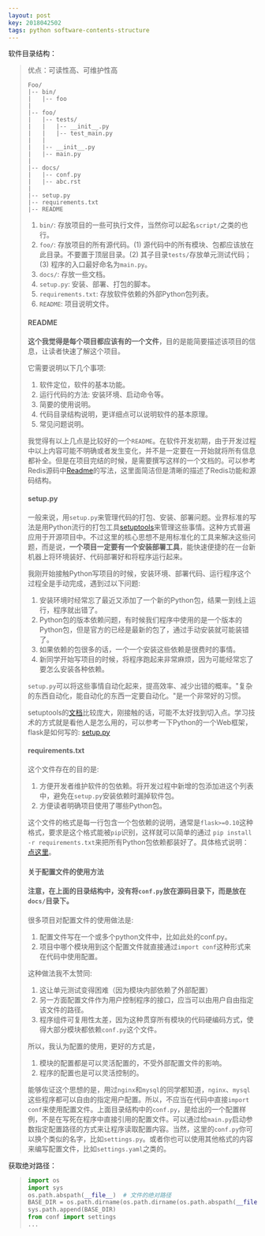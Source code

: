 ```yaml
---
layout: post
key: 2018042502
tags: python software-contents-structure
---
```


软件目录结构：

> 优点：可读性高、可维护性高
>
> ```
> Foo/
> |-- bin/
> |   |-- foo
> |
> |-- foo/
> |   |-- tests/
> |   |   |-- __init__.py
> |   |   |-- test_main.py
> |   |
> |   |-- __init__.py
> |   |-- main.py
> |
> |-- docs/
> |   |-- conf.py
> |   |-- abc.rst
> |
> |-- setup.py
> |-- requirements.txt
> |-- README
> ```
>
> 1. `bin/`: 存放项目的一些可执行文件，当然你可以起名`script/`之类的也行。
> 2. `foo/`: 存放项目的所有源代码。(1) 源代码中的所有模块、包都应该放在此目录。不要置于顶层目录。(2) 其子目录`tests/`存放单元测试代码； (3) 程序的入口最好命名为`main.py`。
> 3. `docs/`: 存放一些文档。
> 4. `setup.py`: 安装、部署、打包的脚本。
> 5. `requirements.txt`: 存放软件依赖的外部Python包列表。
> 6. `README`: 项目说明文件。
>
> 
>
> #### README
>
> **这个我觉得是每个项目都应该有的一个文件**，目的是能简要描述该项目的信息，让读者快速了解这个项目。
>
> 它需要说明以下几个事项:
>
> 1. 软件定位，软件的基本功能。
> 2. 运行代码的方法: 安装环境、启动命令等。
> 3. 简要的使用说明。
> 4. 代码目录结构说明，更详细点可以说明软件的基本原理。
> 5. 常见问题说明。
>
> 我觉得有以上几点是比较好的一个`README`。在软件开发初期，由于开发过程中以上内容可能不明确或者发生变化，并不是一定要在一开始就将所有信息都补全。但是在项目完结的时候，是需要撰写这样的一个文档的。可以参考Redis源码中[Readme](https://github.com/antirez/redis#what-is-redis)的写法，这里面简洁但是清晰的描述了Redis功能和源码结构。
>
> #### setup.py
>
> 一般来说，用`setup.py`来管理代码的打包、安装、部署问题。业界标准的写法是用Python流行的打包工具[setuptools](https://pythonhosted.org/setuptools/setuptools.html#developer-s-guide)来管理这些事情。这种方式普遍应用于开源项目中。不过这里的核心思想不是用标准化的工具来解决这些问题，而是说，**一个项目一定要有一个安装部署工具**，能快速便捷的在一台新机器上将环境装好、代码部署好和将程序运行起来。
>
> 我刚开始接触Python写项目的时候，安装环境、部署代码、运行程序这个过程全是手动完成，遇到过以下问题:
>
> 1. 安装环境时经常忘了最近又添加了一个新的Python包，结果一到线上运行，程序就出错了。
> 2. Python包的版本依赖问题，有时候我们程序中使用的是一个版本的Python包，但是官方的已经是最新的包了，通过手动安装就可能装错了。
> 3. 如果依赖的包很多的话，一个一个安装这些依赖是很费时的事情。
> 4. 新同学开始写项目的时候，将程序跑起来非常麻烦，因为可能经常忘了要怎么安装各种依赖。
>
> `setup.py`可以将这些事情自动化起来，提高效率、减少出错的概率。"复杂的东西自动化，能自动化的东西一定要自动化。"是一个非常好的习惯。
>
> setuptools的[文档](https://pythonhosted.org/setuptools/setuptools.html#developer-s-guide)比较庞大，刚接触的话，可能不太好找到切入点。学习技术的方式就是看他人是怎么用的，可以参考一下Python的一个Web框架，flask是如何写的: [setup.py](https://github.com/mitsuhiko/flask/blob/master/setup.py)
>
> #### requirements.txt
>
> 这个文件存在的目的是:
>
> 1. 方便开发者维护软件的包依赖。将开发过程中新增的包添加进这个列表中，避免在`setup.py`安装依赖时漏掉软件包。
> 2. 方便读者明确项目使用了哪些Python包。
>
> 这个文件的格式是每一行包含一个包依赖的说明，通常是`flask>=0.10`这种格式，要求是这个格式能被`pip`识别，这样就可以简单的通过 `pip install -r requirements.txt`来把所有Python包依赖都装好了。具体格式说明： [点这里](https://pip.readthedocs.org/en/1.1/requirements.html)。
>
> #### 关于配置文件的使用方法
>
> #### 注意，在上面的目录结构中，没有将`conf.py`放在源码目录下，而是放在`docs/`目录下。
>
> 很多项目对配置文件的使用做法是:
>
> 1. 配置文件写在一个或多个python文件中，比如此处的conf.py。
> 2. 项目中哪个模块用到这个配置文件就直接通过`import conf`这种形式来在代码中使用配置。
>
> 这种做法我不太赞同:
>
> 1. 这让单元测试变得困难（因为模块内部依赖了外部配置）
> 2. 另一方面配置文件作为用户控制程序的接口，应当可以由用户自由指定该文件的路径。
> 3. 程序组件可复用性太差，因为这种贯穿所有模块的代码硬编码方式，使得大部分模块都依赖`conf.py`这个文件。
>
> 所以，我认为配置的使用，更好的方式是，
>
> 1. 模块的配置都是可以灵活配置的，不受外部配置文件的影响。
> 2. 程序的配置也是可以灵活控制的。
>
> 能够佐证这个思想的是，用过`nginx`和`mysql`的同学都知道，`nginx`、`mysql`这些程序都可以自由的指定用户配置。所以，不应当在代码中直接`import conf`来使用配置文件。上面目录结构中的`conf.py`，是给出的一个配置样例，不是在写死在程序中直接引用的配置文件。可以通过给`main.py`启动参数指定配置路径的方式来让程序读取配置内容。当然，这里的`conf.py`你可以换个类似的名字，比如`settings.py`。或者你也可以使用其他格式的内容来编写配置文件，比如`settings.yaml`之类的。



获取绝对路径：

> ```python
> import os
> import sys
> os.path.abspath(__file__)  # 文件的绝对路径
> BASE_DIR = os.path.dirname(os.path.dirname(os.path.abspath(__file__)))  # 去除本路径获得上一级文件夹名
> sys.path.append(BASE_DIR)
> from conf import settings
> ...
> ```

